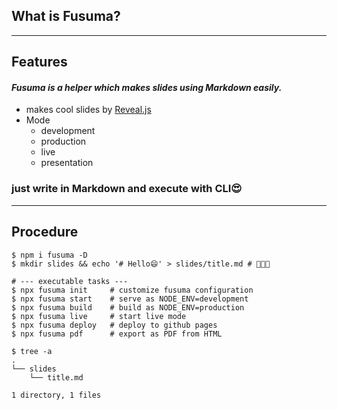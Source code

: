 <!-- sectionTitle: What is fusuma? -->

## What is Fusuma?

---

## Features

#### _Fusuma is a helper which makes slides using Markdown easily._

- makes cool slides by [Reveal.js](https://github.com/hakimel/reveal.js)
- Mode
  - development
  - production
  - live
  - presentation

### just write in Markdown and execute with CLI😍

---

## Procedure

```shell
$ npm i fusuma -D
$ mkdir slides && echo '# Hello😄' > slides/title.md # 🎉🎉🎉

# --- executable tasks ---
$ npx fusuma init     # customize fusuma configuration
$ npx fusuma start    # serve as NODE_ENV=development
$ npx fusuma build    # build as NODE_ENV=production
$ npx fusuma live     # start live mode
$ npx fusuma deploy   # deploy to github pages
$ npx fusuma pdf      # export as PDF from HTML

$ tree -a
.
└── slides
    └── title.md

1 directory, 1 files
```

